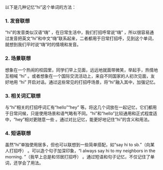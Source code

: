 以下是几种记忆“hi”这个单词的方法：

### 1. 发音联想
 “hi”的发音类似汉语“嗨” ，在日常生活中，我们打招呼常说“嗨” ，所以很容易通过发音把英文“hi”和中文“嗨”联系起来，二者都用于日常打招呼，见到这个单词，就想到我们平时说“嗨”时的情境和发音。 

### 2. 场景联想
想象在一个热闹的校园里，同学们早上见面，远远地就面带微笑，举起手，热情地互相喊 “hi” 。或者想象在一个国际交流活动上，来自不同国家的人初次见面，友好地用 “hi” 开启对话。通过这些常见的打招呼场景，将“hi”融入其中，加强记忆。 

### 3. 相关词汇联想
与“hi”相关的打招呼词汇有“hello”“hey” 等。将这几个词放在一起记忆，它们都用于日常问候，只是使用场景和语气略有不同。“hi”和“hello”比较通用和正式程度适中，“hey”相对更随意一些 。通过对比记忆，能更好地记住“hi”的含义和用法。 

### 4. 短语联想
虽然“hi”单独使用居多，但也可以联想到一些简单搭配，如“say hi to sb.”（向某人打招呼） 。可以造个句子加深印象，“I always say hi to my neighbors in the morning. ”（我早上总是和邻居打招呼） 。通过短语和句子记忆，不仅记住了单词，还学会了用法。 